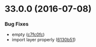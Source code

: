 <a name="33.0.0"></a>
# 33.0.0 (2016-07-08)


### Bug Fixes

* empty ([c7fc0fc](https://aui-team-bot/https://bitbucket.org/atlassian/atlaskit/commits/c7fc0fc))
* import layer properly ([6130b51](https://aui-team-bot/https://bitbucket.org/atlassian/atlaskit/commits/6130b51))



